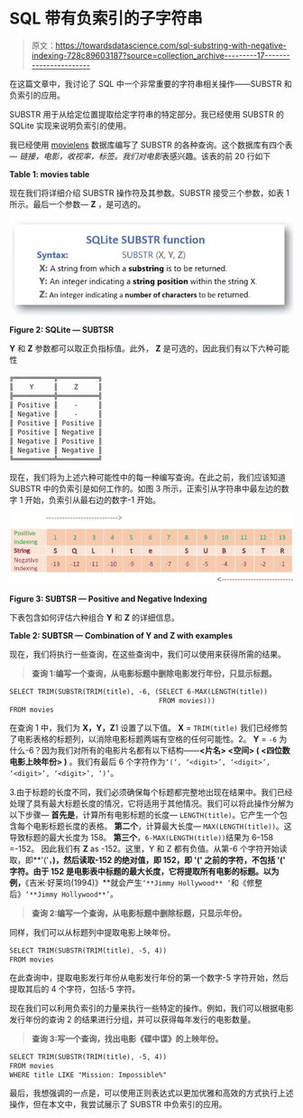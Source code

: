 # SQL 带有负索引的子字符串

> 原文：<https://towardsdatascience.com/sql-substring-with-negative-indexing-728c89603187?source=collection_archive---------17----------------------->

在这篇文章中，我讨论了 SQL 中一个非常重要的字符串相关操作——SUBSTR 和负索引的应用。

SUBSTR 用于从给定位置提取给定字符串的特定部分。我已经使用 SUBSTR 的 SQLite 实现来说明负索引的使用。

我已经使用 [movielens](http://files.grouplens.org/datasets/movielens/ml-latest-small.zip) 数据库编写了 SUBSTR 的各种查询。这个数据库有四个表— *链接，电影，收视率，标签。*我们对*电影*表感兴趣。该表的前 20 行如下

**Table 1: movies table**

现在我们将详细介绍 SUBSTR 操作符及其参数。SUBSTR 接受三个参数，如表 1 所示。最后一个参数— **Z** ，是可选的。

![](img/4919e8edc327e8689298e82838efb498.png)

**Figure 2: SQLite — SUBTSR**

**Y** 和 **Z** 参数都可以取正负指标值。此外， **Z** 是可选的，因此我们有以下六种可能性

```
╔══════════╦══════════╗
║    Y     ║    Z     ║
╠══════════╬══════════╣
║ Positive ║    -     ║
║ Negative ║    -     ║
║ Positive ║ Positive ║
║ Positive ║ Negative ║
║ Negative ║ Positive ║
║ Negative ║ Negative ║
╚══════════╩══════════╝
```

现在，我们将为上述六种可能性中的每一种编写查询。在此之前，我们应该知道 SUBSTR 中的负索引是如何工作的。如图 3 所示，正索引从字符串中最左边的数字 1 开始，负索引从最右边的数字-1 开始。

![](img/e833a27e18c86e868824b43192fb3117.png)

**Figure 3: SUBTSR — Positive and Negative Indexing**

下表包含如何评估六种组合 **Y** 和 **Z** 的详细信息。

**Table 2: SUBTSR — Combination of Y and Z with examples**

现在，我们将执行一些查询，在这些查询中，我们可以使用来获得所需的结果。

> **查询 1:编写一个查询，从电影标题中删除电影发行年份，只显示标题。**

```
SELECT TRIM(SUBSTR(TRIM(title), -6, (SELECT 6-MAX(LENGTH(title))
                                     FROM movies)))
FROM movies
```

在查询 1 中，我们为 **X，Y，Z**1 设置了以下值。 **X** = `TRIM(title)`
我们已经修剪了电影表格的标题列，以消除电影标题两端有空格的任何可能性。2。 **Y** = `-6`
为什么-6？因为我们对所有的电影片名都有以下结构——**<片名> <空间> ( <四位数电影上映年份> )** 。我们有最后 6 个字符作为`‘(‘, ‘<digit>’, ‘<digit>’, ‘<digit>’, ‘<digit>’, ‘)’`。

3.由于标题的长度不同，我们必须确保每个标题都完整地出现在结果中。我们已经处理了具有最大标题长度的情况，它将适用于其他情况。我们可以将此操作分解为以下步骤—
**首先是**，计算所有电影标题的长度— `LENGTH(title)`。它产生一个包含每个电影标题长度的表格。
**第二个**，计算最大长度— `MAX(LENGTH(title))`。这导致标题的最大长度为 158。
**第三个**，`6-MAX(LENGTH(title))`结果为 6–158 =-152。
因此我们有 **Z** as -152。这里，Y 和 Z 都有负值。从第-6 个字符开始读取，即**'('，**)，然后读取-152 的绝对值，即 152，即 **'('** 之前的字符，不包括 **'('** 字符。由于 152 是电影表中标题的最大长度，它将提取所有电影的标题。以为例，**《吉米·好莱坞(1994)》**就会产生`‘**Jimmy Hollywood** ’`和《修整后》`‘**Jimmy Hollywood**’`。

> **查询 2:编写一个查询，从电影标题中删除标题，只显示年份。**

同样，我们可以从标题列中提取电影上映年份。

```
SELECT TRIM(SUBSTR(TRIM(title), -5, 4))
FROM movies
```

在此查询中，提取电影发行年份从电影发行年份的第一个数字-5 字符开始，然后提取其后的 4 个字符，包括-5 字符。

现在我们可以利用负索引的力量来执行一些特定的操作。例如，我们可以根据电影发行年份的查询 2 的结果进行分组，并可以获得每年发行的电影数量。

> **查询 3:写一个查询，找出电影《碟中谍》的上映年份。**

```
SELECT TRIM(SUBSTR(TRIM(title), -5, 4))
FROM movies
WHERE title LIKE "Mission: Impossible%"
```

最后，我想强调的一点是，可以使用正则表达式以更加优雅和高效的方式执行上述操作，但在本文中，我尝试展示了 SUBSTR 中负索引的应用。